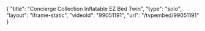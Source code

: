 {
    "title": "Concierge Collection Inflatable EZ Bed  Twin",
    "type": "solo",
    "layout": "iframe-static",
    "videoId": "99051191",
    "url": "\/tvpembed\/99051191"
}